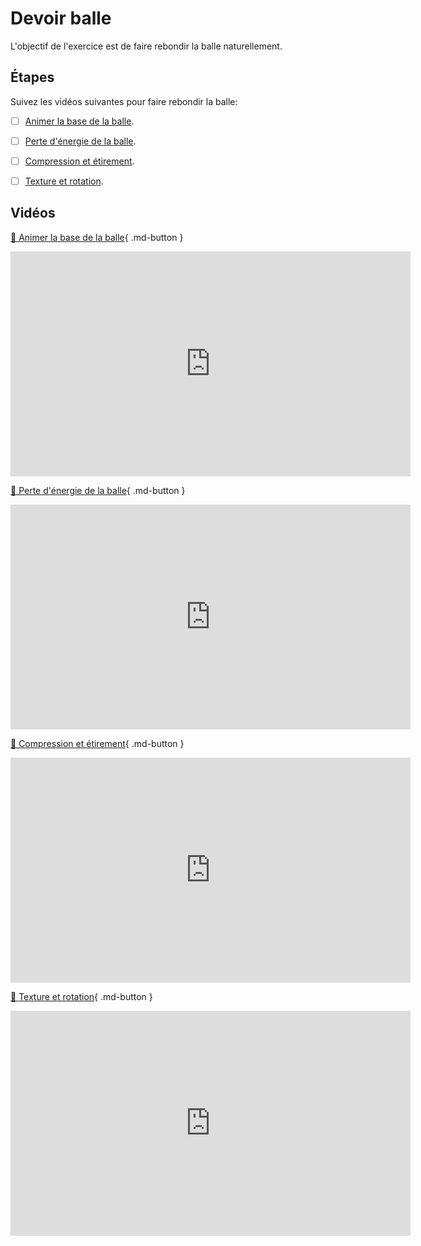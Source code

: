# Devoir balle
L'objectif de l'exercice est de faire rebondir la balle naturellement.   
      

## Étapes
Suivez les vidéos suivantes pour faire rebondir la balle:   

- [ ] <a href="https://cmontmorency365.sharepoint.com/:v:/s/TIM-582214-Animation2d77/EXActwLkUrBJgzJrphjnyIIBzrBu01peIdb6hRtmSqtC9g?e=hbzgCx">Animer la base de la balle</a>.
- [ ] <a href="https://cmontmorency365.sharepoint.com/:v:/s/TIM-582214-Animation2d77/EZXj5OIEDH5LstWFo5-q7xwB4_6s704Iv8kYw_9feAsfEA?e=HZBOci">Perte d'énergie de la balle</a>.
- [ ] <a href="https://cmontmorency365.sharepoint.com/:v:/s/TIM-582214-Animation2d77/ETWb-SABvMxAvHdHNLijNBQBlJwVBuI4DGm4cX2z9b0J7g?e=81lCZx">Compression et étirement</a>.
- [ ] <a href="https://cmontmorency365.sharepoint.com/:v:/s/TIM-582214-Animation2d77/EUJdghwuKA9BqMpLR_K0VesBrqzYUOcqsBKvhXH_-Hls4A?e=Z55cek">Texture et rotation</a>.


      

## Vidéos

[📁 Animer la base de la balle](https://cmontmorency365.sharepoint.com/:v:/s/TIM-582214-Animation2d77/EXActwLkUrBJgzJrphjnyIIBzrBu01peIdb6hRtmSqtC9g?e=hbzgCx){ .md-button }       

<iframe src="https://cmontmorency365.sharepoint.com/sites/TIM-582214-Animation2d77/_layouts/15/embed.aspx?UniqueId=02b71c70-52e4-49b0-8332-6ba618e7c882&embed=%7B%22ust%22%3Atrue%2C%22hv%22%3A%22CopyEmbedCode%22%7D&referrer=StreamWebApp&referrerScenario=EmbedDialog.Create" width="640" height="360" frameborder="0" scrolling="no" allowfullscreen title="01_animation_de_base_balle.mov"></iframe>  

[📁 Perte d'énergie de la balle](https://cmontmorency365.sharepoint.com/:v:/s/TIM-582214-Animation2d77/EZXj5OIEDH5LstWFo5-q7xwB4_6s704Iv8kYw_9feAsfEA?e=HZBOci){ .md-button }       

<iframe src="https://cmontmorency365.sharepoint.com/sites/TIM-582214-Animation2d77/_layouts/15/embed.aspx?UniqueId=e2e4e395-0c04-4b7e-b2d5-85a39faaef1c&embed=%7B%22ust%22%3Atrue%2C%22hv%22%3A%22CopyEmbedCode%22%7D&referrer=StreamWebApp&referrerScenario=EmbedDialog.Create" width="640" height="360" frameborder="0" scrolling="no" allowfullscreen title="02_perte_d_energie_balle.mov"></iframe>

[📁 Compression et étirement](https://cmontmorency365.sharepoint.com/:v:/s/TIM-582214-Animation2d77/ETWb-SABvMxAvHdHNLijNBQBlJwVBuI4DGm4cX2z9b0J7g?e=81lCZx){ .md-button }       

<iframe src="https://cmontmorency365.sharepoint.com/sites/TIM-582214-Animation2d77/_layouts/15/embed.aspx?UniqueId=20f99b35-bc01-40cc-bc77-4734b8a33414&embed=%7B%22ust%22%3Atrue%2C%22hv%22%3A%22CopyEmbedCode%22%7D&referrer=StreamWebApp&referrerScenario=EmbedDialog.Create" width="640" height="360" frameborder="0" scrolling="no" allowfullscreen title="03_compression_et_etirement_balle.mov"></iframe>
 

[📁 Texture et rotation](https://cmontmorency365.sharepoint.com/:v:/s/TIM-582214-Animation2d77/EUJdghwuKA9BqMpLR_K0VesBrqzYUOcqsBKvhXH_-Hls4A?e=Z55cek){ .md-button }       

<iframe src="https://cmontmorency365.sharepoint.com/sites/TIM-582214-Animation2d77/_layouts/15/embed.aspx?UniqueId=1c825d42-282e-410f-a8ca-4b47f2b455eb&embed=%7B%22ust%22%3Atrue%2C%22hv%22%3A%22CopyEmbedCode%22%7D&referrer=StreamWebApp&referrerScenario=EmbedDialog.Create" width="640" height="360" frameborder="0" scrolling="no" allowfullscreen title="04_texture_et_rotation.mov"></iframe>
    
